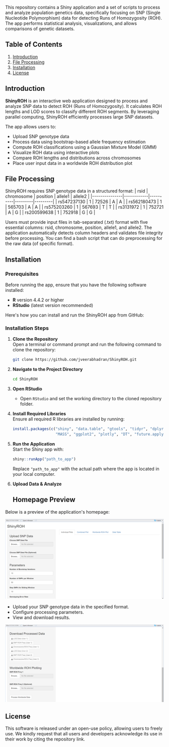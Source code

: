 
This repository contains a Shiny application and a set of scripts to process and analyze population genetics data, specifically focusing on SNP (Single Nucleotide Polymorphism) data for detecting Runs of Homozygosity (ROH). The app performs statistical analysis, visualizations, and allows comparisons of genetic datasets.

## Table of Contents
1. [Introduction](#introduction)
2. [File Processing](#file-processing)
3. [Installation](#installation)
4. [License](#license)

## Introduction
**ShinyROH** is an interactive web application designed to process and analyze SNP data to detect ROH (Runs of Homozygosity). It calculates ROH lengths and LOD scores to classify different ROH segments. By leveraging parallel computing, ShinyROH efficiently processes large SNP datasets.

The app allows users to:
- Upload SNP genotype data
- Process data using bootstrap-based allele frequency estimation
- Compute ROH classifications using a Gaussian Mixture Model (GMM)
- Visualize ROH data using interactive plots
- Compare ROH lengths and distributions across chromosomes
- Place user input data in a worldwide ROH distribution plot
  
## File Processing
ShinyROH requires SNP genotype data in a structured format: 
| rsid          | chromosome | position | allele1 | allele2 |
|---------------|------------|----------|---------|---------|
| rs547237130   | 1          | 72526    | A       | A       |
| rs562180473   | 1          | 565703   | A       | A       |
| rs575203260   | 1          | 567693   | T       | T       |
| rs3131972     | 1          | 752721   | A       | G       |
| rs200599638   | 1          | 752918   | G       | G       |

Users must provide input files in tab-separated (.txt) format with five essential columns: rsid, chromosome, position, allele1, and allele2. The application automatically detects column headers and validates file integrity before processing. You can find a bash script that can do preprocessing for the raw data (of specific format).

## Installation
### Prerequisites
Before running the app, ensure that you have the following software installed:

- **R** version 4.4.2 or higher
- **RStudio** (latest version recommended)

Here's how you can install and run the ShinyROH app from GitHub:

### Installation Steps

1. **Clone the Repository**  
   Open a terminal or command prompt and run the following command to clone the repository:
   ```sh
   git clone https://github.com/jveerabhadran/ShinyROH.git
   ```

2. **Navigate to the Project Directory**  
   ```sh
   cd ShinyROH
   ```

3. **Open RStudio**  
   - Open `RStudio` and set the working directory to the cloned repository folder.

4. **Install Required Libraries**  
   Ensure all required R libraries are installed by running:
   ```r
   install.packages(c("shiny", "data.table", "gtools", "tidyr", "dplyr", "mclust", 
                      "MASS", "ggplot2", "plotly", "DT", "future.apply"))
   ```

5. **Run the Application**  
   Start the Shiny app with:
   ```r
   shiny::runApp("path_to_app")
   ```
   Replace `"path_to_app"` with the actual path where the app is located in your local computer.

6. **Upload Data & Analyze**
   ## Homepage Preview  
Below is a preview of the application's homepage:  

![Homepage Screenshot](img/homepage_1.png)

   - Upload your SNP genotype data in the specified format.
   - Configure processing parameters.
   - View and download results.

![Homepage Screenshot](img/homepage_2.png)

## License
This software is released under an open-use policy, allowing users to freely use. We kindly request that all users and developers acknowledge its use in their work by citing the repository link.
